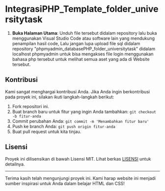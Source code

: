 # IntegrasiPHP_Template_folder_universitytask

1. **Buka Halaman Utama**:
 Unduh file tersebut didalam repository lalu buka menggunakan Visual Studio Code atau software lain yang mendukung penampilan hasil code, Lalu jangan lupa upload file sql didalam repository "phpmyadmin_databasePHP_folder_universitytask" didalam localhost phpmyadmin untuk bisa mengakses file login menggunakan bahasa php tersebut untuk melihat semua aset yang ada di Website tersebut.

## Kontribusi

Kami sangat menghargai kontribusi Anda. Jika Anda ingin berkontribusi pada proyek ini, silakan ikuti langkah-langkah berikut:

1. Fork repositori ini.
2. Buat branch baru untuk fitur yang ingin Anda tambahkan: `git checkout -b fitur-anda`
3. Commit perubahan Anda: `git commit -m 'Menambahkan fitur baru'`
4. Push ke branch Anda: `git push origin fitur-anda`
5. Buat pull request untuk kita tinjau.

## Lisensi

Proyek ini dilisensikan di bawah Lisensi MIT. Lihat berkas [LISENSI](LISENSI) untuk detailnya.

---

Terima kasih telah mengunjungi proyek ini. Kami harap website ini menjadi sumber inspirasi untuk Anda dalam belajar HTML dan CSS!
